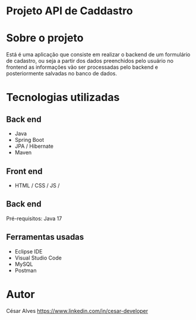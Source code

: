 # Projeto API de Caddastro

# Sobre o projeto

Está é uma aplicação que consiste em realizar o backend de um formulário de cadastro, ou seja a partir dos dados preenchidos pelo usuário no frontend  as informações vão ser processadas pelo backend  e posteriormente salvadas no banco de dados.



# Tecnologias utilizadas
## Back end
- Java
- Spring Boot
- JPA / Hibernate
- Maven
## Front end
- HTML / CSS / JS / 

## Back end
Pré-requisitos: Java 17

## Ferramentas usadas
- Eclipse IDE
- Visual Studio Code
- MySQL
- Postman

# Autor
César Alves 
https://www.linkedin.com/in/cesar-developer



